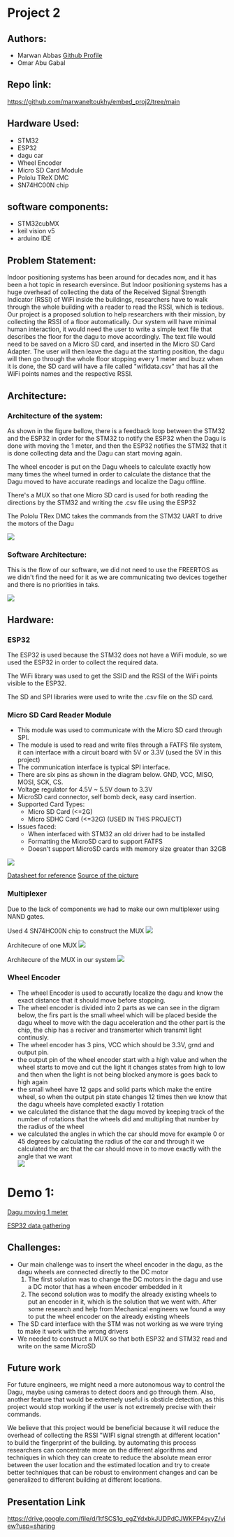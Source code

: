# Project 2

## Authors: 
- Marwan Abbas        [Github Profile](https://github.com/marwaneltoukhy)
- Omar Abu Gabal

## Repo link:
https://github.com/marwaneltoukhy/embed_proj2/tree/main

## Hardware Used:
- STM32
- ESP32
- dagu car
- Wheel Encoder
- Micro SD Card Module
- Pololu TReX DMC
- SN74HC00N chip

## software components:
- STM32cubMX
- keil vision v5
- arduino IDE 

## Problem Statement: 

Indoor positioning systems has been around for decades now, and it has been a hot topic in research eversince. But Indoor positioning systems has a huge overhead of collecting the data of the Received Signal Strength Indicator (RSSI) of WiFi inside the buildings, researchers have to walk through the whole building with a reader to read the RSSI, which is tedious. Our project is a proposed solution to help researchers with their mission, by collecting the RSSI of a floor automatically. Our system will have minimal human interaction, it would need the user to write a simple text file that describes the floor for the dagu to move accordingly. The text file would need to be saved on a Micro SD card, and inserted in the Micro SD Card Adapter. The user will then leave the dagu at the starting position, the dagu will then go through the whole floor stopping every 1 meter and buzz when it is done, the SD card will have a file called "wifidata.csv" that has all the WiFi points names and the respective RSSI.

## Architecture:

### Architecture of the system:

As shown in the figure bellow, there is a feedback loop between the STM32 and the ESP32 in order for the STM32 to notify the ESP32 when the Dagu is done with moving the 1 meter, and then the ESP32 notifies the STM32 that it is done collecting data and the Dagu can start moving again.

The wheel encoder is put on the Dagu wheels to calculate exactly how many times the wheel turned in order to calculate the distance that the Dagu moved to have accurate readings and localize the Dagu offline.

There's a MUX so that one Micro SD card is used for both reading the directions by the STM32 and writing the .csv file using the ESP32

The Pololu TRex DMC takes the commands from the STM32 UART to drive the motors of the Dagu

![](https://github.com/marwaneltoukhy/embed_proj2/blob/main/media/architecture.png)

### Software Architecture:

This is the flow of our software, we did not need to use the FREERTOS as we didn't find the need for it as we are communicating two devices together and there is no priorities in taks.

![](https://github.com/marwaneltoukhy/embed_proj2/blob/main/archi_des.png)

<!-- ### Black box architecture:
![](https://github.com/marwaneltoukhy/embed_proj2/blob/main/black_box.png)

### Architecture of STM32 with dagu:
![](https://github.com/marwaneltoukhy/embed_proj2/blob/main/proto_desing_1.PNG) -->

## Hardware:

### ESP32

The ESP32 is used because the STM32 does not have a WiFi module, so we used the ESP32 in order to collect the required data. 

The WiFi library was used to get the SSID and the RSSI of the WiFi points visible to the ESP32.

The SD and SPI libraries were used to write the .csv file on the SD card.

### Micro SD Card Reader Module

- This module was used to communicate with the Micro SD card through SPI.
- The module is used to read and write files through a FATFS file system, it can interface with a circuit board with 5V or 3.3V (used the 5V in this project)
- The communication interface is typical SPI interface.
- There are six pins as shown in the diagram below. GND, VCC, MISO, MOSI, SCK, CS.
- Voltage regulator for 4.5V ~ 5.5V down to 3.3V
- MicroSD card connector, self bomb deck, easy card insertion.
- Supported Card Types:
  - Micro SD Card (<=2G)
  - Micro SDHC Card (<=32G) (USED IN THIS PROJECT)
- Issues faced:
  - When interfaced with STM32 an old driver had to be installed
  - Formatting the MicroSD card to support FATFS
  - Doesn't support MicroSD cards with memory size greater than 32GB

![](https://github.com/marwaneltoukhy/embed_proj2/blob/main/media/sd.png)

[Datasheet for reference](http://datalogger.pbworks.com/w/file/fetch/89507207/Datalogger%20-%20SD%20Memory%20Reader%20Datasheet.pdf)
[Source of the picture](https://lastminuteengineers.com/arduino-micro-sd-card-module-tutorial/)

### Multiplexer
Due to the lack of components we had to make our own multiplexer using NAND gates.

Used 4 SN74HC00N chip to construct the MUX
![](https://github.com/marwaneltoukhy/embed_proj2/blob/main/media/nand.png)

Architecure of one MUX
![](https://github.com/marwaneltoukhy/embed_proj2/blob/main/media/mux.png)

Architecure of the MUX in our system
![](https://github.com/marwaneltoukhy/embed_proj2/blob/main/media/mux_archi.png)

### Wheel Encoder

- The wheel Encoder is used to accuratly localize the dagu and know the exact distance that it should move before stopping. 
- The wheel encoder is divided into 2 parts as we can see in the digram below, the firs part is the small wheel which will be placed beside the dagu wheel to move with the dagu acceleration and the other part is the chip, the chip has a reciver and transmerter which transmit light continusly.
- The wheel encoder has 3 pins, VCC which should be 3.3V, grnd and output pin.
- the output pin of the wheel encoder start with a high value and when the wheel starts to move and cut the light it changes states from high to low and then when the light is not being blocked anymore is goes back to high again
- the small wheel have 12 gaps and solid parts which make the entire wheel, so when the output pin state changes 12 times then we know that the dagu wheels have completed exactly 1 rotation 
- we calculated the distance that the dagu moved by keeping track of the number of rotations that the wheels did and multipling that number by the radius of the wheel
- we calculated the angles in which the car should move for example 0 or 45 degrees by calculating the radius of the car and through it we calculated the arc that the car should move in to move exactly with the angle that we want  
![](https://github.com/marwaneltoukhy/embed_proj2/blob/main/media/wheel_encoder.jpg)


# Demo 1:

[Dagu moving 1 meter](https://drive.google.com/file/d/1-ZOl79PqEXByu9dAtm5cUPRgDmWicd5Q/view?usp=sharing)

[ESP32 data gathering](https://drive.google.com/file/d/1Y1yaBVXY792gIeG7-uqBGNeryCGUzogs/view?usp=sharing)

## Challenges:

- Our main challenge was to insert the wheel encoder in the dagu, as the dagu wheels are connected directly to the DC motor
  1. The first solution was to change the DC motors in the dagu and use a DC motor that has a wheen encoder embedded in it
  2. The second solution was to modify the already existing wheels to put an encoder in it, which is the solution that we went with. After some research and help from Mechanical engineers we found a way to put the wheel encoder on the already existing wheels
- The SD card interface with the STM was not working as we were trying to make it work with the wrong drivers
- We needed to construct a MUX so that both ESP32 and STM32 read and write on the same MicroSD

## Future work
For future engineers, we might need a more autonomous way to control the Dagu, maybe using cameras to detect doors and go through them. Also, another feature that would be extremely useful is obsticle detection, as this project would stop working if the user is not extremely precise with their commands.

We believe that this project would be beneficial because it will reduce the overhead of collecting the RSSI "WIFI signal strength at different location" to build the fingerprint of the building. by automating this process researchers can concentrate more on the different algorithms and techniques in which they can create to reduce the absolute mean error between the user location and the estimated location and try to create better techniques that can be robust to environment changes and can be generalized to different building at different locations. 


## Presentation Link
https://drive.google.com/file/d/1tfSCS1q_egZYdxbkJUDPdCJWKFP4syyZ/view?usp=sharing
